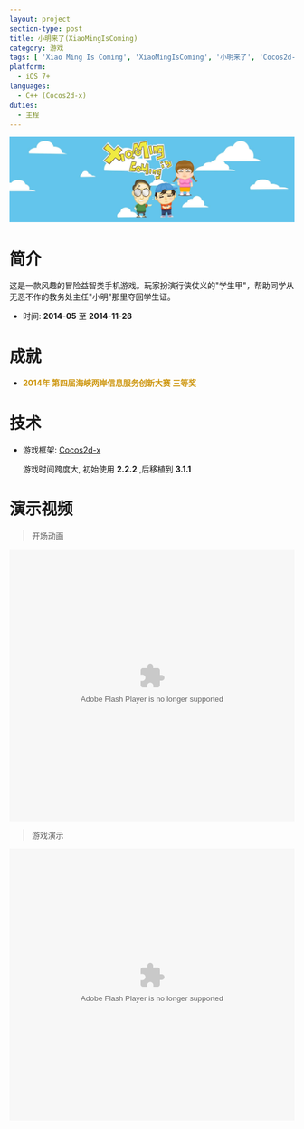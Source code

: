 ```yaml
---
layout: project
section-type: post
title: 小明来了(XiaoMingIsComing)
category: 游戏
tags: [ 'Xiao Ming Is Coming', 'XiaoMingIsComing', '小明来了', 'Cocos2d-x', '手游' ]
platform:
  - iOS 7+
languages:
  - C++ (Cocos2d-x)
duties:
  - 主程
---
```


![/img/post/WorksSample-XiaoMingIsComing.jpg](/img/post/WorksSample-XiaoMingIsComing.jpg)

# 简介

这是一款风趣的冒险益智类手机游戏。玩家扮演行侠仗义的"学生甲"，帮助同学从无恶不作的教务处主任"小明"那里夺回学生证。

- 时间: **2014-05** 至 **2014-11-28**

# 成就

- **<span style="color: #CD950C">2014年 第四届海峡两岸信息服务创新大赛 三等奖</span>**

# 技术

- 游戏框架: [Cocos2d-x](http://cn.cocos2d-x.org/)

	游戏时间跨度大, 初始使用 **2.2.2** ,后移植到 **3.1.1**

<!-- more -->

# 演示视频

> 开场动画

<embed src="http://player.youku.com/player.php/sid/XOTM4MTc0MTMy/v.swf" allowFullScreen="true" quality="high" width="100%" height="480" align="middle" allowScriptAccess="always" type="application/x-shockwave-flash"></embed>

> 游戏演示

<embed src="http://player.youku.com/player.php/sid/XOTM5MTMxNzc2/v.swf" allowFullScreen="true" quality="high" width="100%" height="480" align="middle" allowScriptAccess="always" type="application/x-shockwave-flash"></embed>
